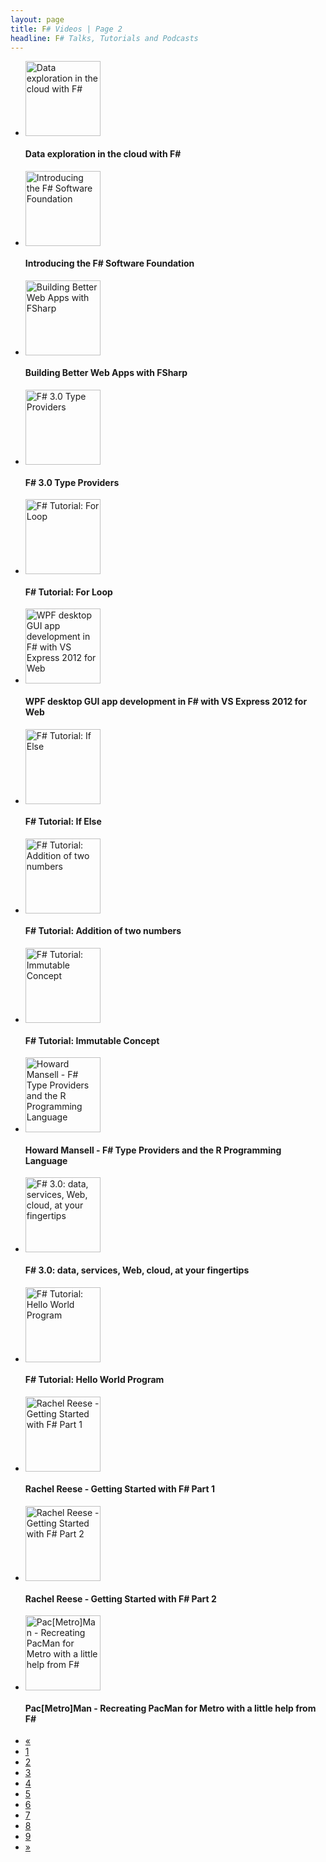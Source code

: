 ```yaml
---
layout: page
title: F# Videos | Page 2
headline: F# Talks, Tutorials and Podcasts
---
```


<div class='row-fluid'><ul class='thumbnails'><li class='span4'><div class='thumbnail'; style='border: none;'><a href='http://vimeo.com/57399434'><img src='http://b.vimeocdn.com/ts/397/852/397852679_295.jpg' alt='Data exploration in the cloud with F#' style='height: 120px;'/></a><h4>Data exploration in the cloud with F#</h4></div></li><li class='span4'><div class='thumbnail'; style='border: none;'><a href='http://vimeo.com/53136114'><img src='http://b.vimeocdn.com/ts/366/841/366841027_295.jpg' alt='Introducing the F# Software Foundation' style='height: 120px;'/></a><h4>Introducing the F# Software Foundation</h4></div></li><li class='span4'><div class='thumbnail'; style='border: none;'><a href='http://vimeo.com/52610636'><img src='http://b.vimeocdn.com/ts/363/031/363031319_295.jpg' alt='Building Better Web Apps with FSharp' style='height: 120px;'/></a><h4>Building Better Web Apps with FSharp</h4></div></li></ul></div>
<div class='row-fluid'><ul class='thumbnails'><li class='span4'><div class='thumbnail'; style='border: none;'><a href='http://vimeo.com/50170965'><img src='http://b.vimeocdn.com/ts/345/790/345790066_295.jpg' alt='F# 3.0 Type Providers' style='height: 120px;'/></a><h4>F# 3.0 Type Providers</h4></div></li><li class='span4'><div class='thumbnail'; style='border: none;'><a href='http://www.youtube.com/watch?v=OzISu9udIY0'><img src='http://i4.ytimg.com/vi/OzISu9udIY0/mqdefault.jpg' alt='F# Tutorial: For Loop' style='height: 120px;'/></a><h4>F# Tutorial: For Loop</h4></div></li><li class='span4'><div class='thumbnail'; style='border: none;'><a href='http://www.youtube.com/watch?v=e4R9EfFNgLU'><img src='http://i2.ytimg.com/vi/e4R9EfFNgLU/mqdefault.jpg' alt='WPF desktop GUI app development in F# with VS Express 2012 for Web' style='height: 120px;'/></a><h4>WPF desktop GUI app development in F# with VS Express 2012 for Web</h4></div></li></ul></div>
<div class='row-fluid'><ul class='thumbnails'><li class='span4'><div class='thumbnail'; style='border: none;'><a href='http://www.youtube.com/watch?v=8MRIHwBPyPQ'><img src='http://i1.ytimg.com/vi/8MRIHwBPyPQ/mqdefault.jpg' alt='F# Tutorial: If Else' style='height: 120px;'/></a><h4>F# Tutorial: If Else</h4></div></li><li class='span4'><div class='thumbnail'; style='border: none;'><a href='http://www.youtube.com/watch?v=ugL3tqszZmQ'><img src='http://i2.ytimg.com/vi/ugL3tqszZmQ/mqdefault.jpg' alt='F# Tutorial: Addition of two numbers' style='height: 120px;'/></a><h4>F# Tutorial: Addition of two numbers</h4></div></li><li class='span4'><div class='thumbnail'; style='border: none;'><a href='http://www.youtube.com/watch?v=OWdqMTmM5Sw'><img src='http://i4.ytimg.com/vi/OWdqMTmM5Sw/mqdefault.jpg' alt='F# Tutorial: Immutable Concept' style='height: 120px;'/></a><h4>F# Tutorial: Immutable Concept</h4></div></li></ul></div>
<div class='row-fluid'><ul class='thumbnails'><li class='span4'><div class='thumbnail'; style='border: none;'><a href='http://vimeo.com/49045879'><img src='http://b.vimeocdn.com/ts/338/390/338390107_295.jpg' alt='Howard Mansell - F# Type Providers and the R Programming Language' style='height: 120px;'/></a><h4>Howard Mansell - F# Type Providers and the R Programming Language</h4></div></li><li class='span4'><div class='thumbnail'; style='border: none;'><a href='http://vimeo.com/49467255'><img src='http://b.vimeocdn.com/ts/341/340/341340995_295.jpg' alt='F# 3.0: data, services, Web, cloud, at your fingertips' style='height: 120px;'/></a><h4>F# 3.0: data, services, Web, cloud, at your fingertips</h4></div></li><li class='span4'><div class='thumbnail'; style='border: none;'><a href='http://www.youtube.com/watch?v=xlJeZ-j4Fug'><img src='http://i1.ytimg.com/vi/xlJeZ-j4Fug/mqdefault.jpg' alt='F# Tutorial: Hello World Program' style='height: 120px;'/></a><h4>F# Tutorial: Hello World Program</h4></div></li></ul></div>
<div class='row-fluid'><ul class='thumbnails'><li class='span4'><div class='thumbnail'; style='border: none;'><a href='http://vimeo.com/46903828'><img src='http://b.vimeocdn.com/ts/326/758/326758678_295.jpg' alt='Rachel Reese - Getting Started with F# Part 1' style='height: 120px;'/></a><h4>Rachel Reese - Getting Started with F# Part 1</h4></div></li><li class='span4'><div class='thumbnail'; style='border: none;'><a href='http://vimeo.com/46910967'><img src='http://b.vimeocdn.com/ts/326/803/326803675_295.jpg' alt='Rachel Reese - Getting Started with F# Part 2' style='height: 120px;'/></a><h4>Rachel Reese - Getting Started with F# Part 2</h4></div></li><li class='span4'><div class='thumbnail'; style='border: none;'><a href='http://channel9.msdn.com/coding4fun/blog/PacMetroMan-Recreating-PacMan-for-Metro-with-a-little-help-from-F'><img src='http://files.channel9.msdn.com/thumbnail/9ee9112e-167e-45b3-8beb-f638153f4f07.png' alt='Pac[Metro]Man - Recreating PacMan for Metro with a little help from F#' style='height: 120px;'/></a><h4>Pac[Metro]Man - Recreating PacMan for Metro with a little help from F#</h4></div></li></ul></div><div class='pagination pagination-centered'><ul><li><a href='1'>«</a></li><li><a href='1'>1<li class='active'><a href='2'>2<li><a href='3'>3<li><a href='4'>4<li><a href='5'>5<li><a href='6'>6<li><a href='7'>7<li><a href='8'>8<li><a href='9'>9<li><a href='3'>»</a></li></ul></div>
